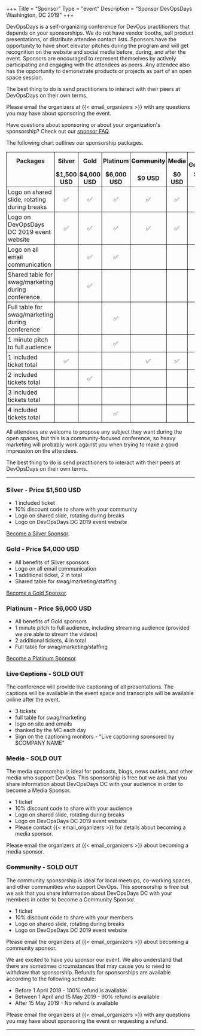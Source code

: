 +++
Title = "Sponsor"
Type = "event"
Description = "Sponsor DevOpsDays Washington, DC 2019"
+++

DevOpsDays is a self-organizing conference for DevOps practitioners that depends
on your sponsorships. We do not have vendor booths, sell product presentations,
or distribute attendee contact lists. Sponsors have the opportunity to have
short elevator pitches during the program and will get recognition on the
website and social media before, during, and after the event. Sponsors are
encouraged to represent themselves by actively participating and engaging with
the attendees as peers. Any attendee also has the opportunity to demonstrate
products or projects as part of an open space session.

The best thing to do is send practitioners to interact with their peers at
DevOpsDays on their own terms.

Please email the organizers at {{< email_organizers >}} with any questions
you may have about sponsoring the event.

Have questions about sponsoring or about your organization's sponsorship? Check out our [sponsor FAQ](https://docs.google.com/document/d/1dbeMc-crgauwC5F1JnwKLSpDqx4oubsnpuGvNIA7eEc/edit?usp=sharing).

The following chart outlines our sponsorship packages.

<style>
  table.sponsorship            { border-collapse: collapse; }
  table.sponsorship td         { text-align: left; border: 1px solid #000; padding: 3px; }
  table.sponsorship tr.hed1 td { border-bottom: 0px; text-align: center; }
  table.sponsorship tr.hed2 td { border-top: 0px; text-align: center; }
  table.sponsorship td.yes     { text-align: center; }
</style>
<table class="sponsorship">
  <tbody>
  <tr class="hed1">
    <td><strong>Packages</strong></td>
    <td><strong>Silver</strong></td>
    <td><strong>Gold</strong></td>
    <td><strong>Platinum</strong></td>
    <td><strong><span style="text-decoration: line-through;">Community</span></strong></td>
    <td><strong><span style="text-decoration: line-through;">Media</span></strong></td>
    <td><strong><span style="text-decoration: line-through;">Live Captions</span></strong></td>
  </tr>
  <tr class="hed2">
    <td></td>
    <td><strong>$1,500 USD</strong></td>
    <td><strong>$4,000 USD</strong></td>
    <td><strong>$6,000 USD</strong></td>
    <td><strong>$0 USD</strong></td>
    <td><strong>$0 USD</strong></td>
    <td><strong>SOLD OUT</strong></td>
  </tr>
  <tr>
    <td>Logo on shared slide, rotating during breaks</td>
    <td class="yes">&#9989;</td>
    <td class="yes">&#9989;</td>
    <td class="yes">&#9989;</td>
    <td class="yes">&#9989;</td>
    <td class="yes">&#9989;</td>
    <td class="yes">&#9989;</td>
  </tr>
  <tr>
    <td>Logo on DevOpsDays DC 2019 event website</td>
    <td class="yes">&#9989;</td>
    <td class="yes">&#9989;</td>
    <td class="yes">&#9989;</td>
    <td class="yes">&#9989;</td>
    <td class="yes">&#9989;</td>
    <td class="yes">&#9989;</td>
  </tr>
  <tr>
    <td>Logo on all email communication</td>
    <td class="no"> </td>
    <td class="yes">&#9989;</td>
    <td class="yes">&#9989;</td>
    <td class="no"> </td>
    <td class="no"> </td>
    <td class="yes">&#9989;</td>
  </tr>
  <tr>
    <td>Shared table for swag/marketing during conference</td>
    <td class="no"> </td>
    <td class="yes">&#9989;</td>
    <td class="no"> </td>
    <td class="no"> </td>
    <td class="no"> </td>
    <td class="no"> </td>
  </tr>
    <td>Full table for swag/marketing during conference</td>
    <td class="no"> </td>
    <td class="no"> </td>
    <td class="yes">&#9989;</td>
    <td class="no"> </td>
    <td class="no"> </td>
    <td class="yes">&#9989;</td>
  </tr>
  <tr>
    <td>1 minute pitch to full audience</td>
    <td class="no"> </td>
    <td class="no"> </td>
    <td class="yes">&#9989;</td>
    <td class="no"> </td>
    <td class="no"> </td>
    <td class="no"> </td>
  </tr>
  <tr>
    <td>1 included ticket total</td>
    <td class="yes">&#9989;</td>
    <td class="no"> </td>
    <td class="no"> </td>
    <td class="yes">&#9989;</td>
    <td class="yes">&#9989;</td>
    <td class="no"> </td>
  </tr>
  <tr>
    <td>2 included tickets total</td>
    <td class="no"> </td>
    <td class="yes">&#9989;</td>
    <td class="no"> </td>
    <td class="no"> </td>
    <td class="no"> </td>
    <td class="no"> </td>
  </tr>
  <tr>
    <td>3 included tickets total</td>
    <td class="no"> </td>
    <td class="no"> </td>
    <td class="no"> </td>
    <td class="no"> </td>
    <td class="no"> </td>
    <td class="yes">&#9989;</td>
  </tr>
  <tr>
    <td>4 included tickets total</td>
    <td class="no"> </td>
    <td class="no"> </td>
    <td class="yes">&#9989;</td>
    <td class="no"> </td>
    <td class="no"> </td>
    <td class="no"> </td>
  </tr>
  </tbody>
</table>

<p>
  All attendees are welcome to propose any subject they want during the open
  spaces, but this is a community-focused conference, so heavy marketing will
  probably work against you when trying to make a good impression on the
  attendees.
<p>
  The best thing to do is send practitioners to interact with their peers at
  DevOpsDays on their own terms.
<p>

<hr/>

### Silver - Price $1,500 USD

* 1 included ticket
* 10% discount code to share with your community
* Logo on shared slide, rotating during breaks
* Logo on DevOpsDays DC 2019 event website

[Become a Silver Sponsor](https://devopsdaysdc2019.busyconf.com/bookings/new?discount=SPONSOR).

### Gold - Price $4,000 USD

* All benefits of Silver sponsors
* Logo on all email communication
* 1 additional ticket, 2 in total
* Shared table for swag/marketing/staffing

[Become a Gold Sponsor](https://devopsdaysdc2019.busyconf.com/bookings/new?discount=SPONSOR).

### Platinum - Price $6,000 USD

* All benefits of Gold sponsors
* 1 minute pitch to full audience, including streaming audience (provided we are able to stream the videos)
* 2 additional tickets, 4 in total
* Full table for swag/marketing/staffing

[Become a Platinum Sponsor](https://devopsdaysdc2019.busyconf.com/bookings/new?discount=SPONSOR).

### <span style="text-decoration: line-through;">Live Captions</span> - SOLD OUT

The conference will provide live captioning of all presentations.  The captions will be available in the event space and transcripts will be available online after the event.

* 3 tickets
* full table for swag/marketing
* logo on site and emails
* thanked by the MC each day
* Sign on the captioning monitors - "Live captioning sponsored by $COMPANY NAME"

### <span style="text-decoration: line-through;">Media</span> - SOLD OUT

The media sponsorship is ideal for podcasts, blogs, news outlets, and other
media who support DevOps.  This sponsorship is free but we ask that you share
information about DevOpsDays DC with your audience in order to become a Media
Sponsor.

* 1 ticket
* 10% discount code to share with your audience
* Logo on shared slide, rotating during breaks
* Logo on DevOpsDays DC 2019 event website
* Please contact {{< email_organizers >}} for details about becoming a media
sponsor.

Please email the organizers at {{< email_organizers >}} about becoming a media
sponsor.


### <span style="text-decoration: line-through;">Community</span> - SOLD OUT

The community sponsorship is ideal for local meetups, co-working spaces, and
other communities who support DevOps.  This sponsorship is free but we ask that
you share information about DevOpsDays DC with your members in order to
become a Community Sponsor.

* 1 ticket
* 10% discount code to share with your members
* Logo on shared slide, rotating during breaks
* Logo on DevOpsDays DC 2019 event website

Please email the organizers at {{< email_organizers >}} about becoming a
community sponsor.

We are excited to have you sponsor our event.  We also understand that there
are sometimes circumstances that may cause you to need to withdraw that
sponsorship.  Refunds for sponsorships are available according to the following
schedule:

* Before 1 April 2019 - 100% refund is available
* Between 1 April and 15 May 2019 - 90% refund is available
* After 15 May 2019 - No refund is available

Please email the organizers at {{< email_organizers >}} with any questions
you may have about sponsoring the event or requesting a refund.
<hr/>
